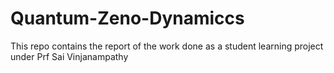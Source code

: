 # Quantum-Zeno-Dynamiccs
This repo contains the report of the work done as a student learning project under Prf Sai Vinjanampathy
